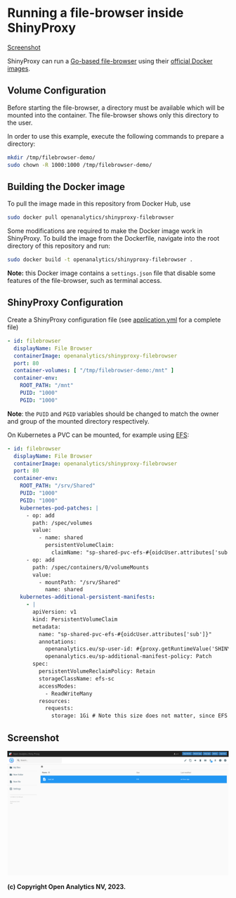 # Running a file-browser inside ShinyProxy

[Screenshot](#screenshot)

ShinyProxy can run a [Go-based file-browser](https://github.com/filebrowser/filebrowser)
using their [official Docker images](https://hub.docker.com/r/filebrowser/filebrowser).

## Volume Configuration

Before starting the file-browser, a directory must be available which will be
mounted into the container. The file-browser shows only this directory to the
user.

In order to use this example, execute the following commands to prepare a
directory:

```bash
mkdir /tmp/filebrowser-demo/
sudo chown -R 1000:1000 /tmp/filebrowser-demo/
```

## Building the Docker image

To pull the image made in this repository from Docker Hub, use

```bash
sudo docker pull openanalytics/shinyproxy-filebrowser
```

Some modifications are required to make the Docker image work in ShinyProxy. To
build the image from the Dockerfile, navigate into the root directory of this
repository and run:

```bash
sudo docker build -t openanalytics/shinyproxy-filebrowser .
```

**Note:** this Docker image contains a `settings.json` file that disable some
features of the file-browser, such as terminal access.

## ShinyProxy Configuration

Create a ShinyProxy configuration file (see [application.yml](application.yml)
for a complete file)

```yaml
- id: filebrowser
  displayName: File Browser
  containerImage: openanalytics/shinyproxy-filebrowser
  port: 80
  container-volumes: [ "/tmp/filebrowser-demo:/mnt" ]
  container-env:
    ROOT_PATH: "/mnt"
    PUID: "1000"
    PGID: "1000"
```

**Note**: the `PUID` and `PGID` variables should be changed to match the owner
and group of the mounted directory respectively.

On Kubernetes a PVC can be mounted, for example using [EFS](https://aws.amazon.com/efs/):

```yaml
- id: filebrowser
  displayName: File Browser
  containerImage: openanalytics/shinyproxy-filebrowser
  port: 80
  container-env:
    ROOT_PATH: "/srv/Shared"
    PUID: "1000"
    PGID: "1000"
    kubernetes-pod-patches: |
      - op: add
        path: /spec/volumes
        value:
          - name: shared
            persistentVolumeClaim:
              claimName: "sp-shared-pvc-efs-#{oidcUser.attributes['sub']}"
      - op: add
        path: /spec/containers/0/volumeMounts
        value:
          - mountPath: "/srv/Shared"
            name: shared
    kubernetes-additional-persistent-manifests:
      - |
        apiVersion: v1
        kind: PersistentVolumeClaim
        metadata:
          name: "sp-shared-pvc-efs-#{oidcUser.attributes['sub']}"
          annotations:
            openanalytics.eu/sp-user-id: #{proxy.getRuntimeValue('SHINYPROXY_USERNAME')}
            openanalytics.eu/sp-additional-manifest-policy: Patch
        spec:
          persistentVolumeReclaimPolicy: Retain
          storageClassName: efs-sc
          accessModes:
            - ReadWriteMany
          resources:
            requests:
              storage: 1Gi # Note this size does not matter, since EFS is an "elastic" file system it does not have a maximum size
```

## Screenshot

![file browser](.github/screenshots/filebrowser.png)

**(c) Copyright Open Analytics NV, 2023.**
